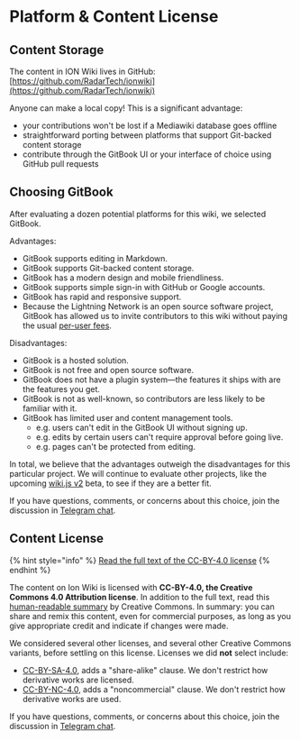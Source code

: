 # Platform & Content License

## Content Storage

The content in ION Wiki lives in GitHub: [https://github.com/RadarTech/ionwiki](https://github.com/RadarTech/ionwiki)

Anyone can make a local copy!  This is a significant advantage:

* your contributions won't be lost if a Mediawiki database goes offline
* straightforward porting between platforms that support Git-backed content storage
* contribute through the GitBook UI or your interface of choice using GitHub pull requests

## Choosing GitBook

After evaluating a dozen potential platforms for this wiki, we selected GitBook.

Advantages:

* GitBook supports editing in Markdown.
* GitBook supports Git-backed content storage.
* GitBook has a modern design and mobile friendliness.
* GitBook supports simple sign-in with GitHub or Google accounts.
* GitBook has rapid and responsive support.
* Because the Lightning Network is an open source software project, GitBook has allowed us to invite contributors to this wiki without paying the usual [per-user fees](https://www.gitbook.com/pricing).

Disadvantages:

* GitBook is a hosted solution.
* GitBook is not free and open source software.
* GitBook does not have a plugin system—the features it ships with are the features you get.
* GitBook is not as well-known, so contributors are less likely to be familiar with it.
* GitBook has limited user and content management tools.
  * e.g. users can't edit in the GitBook UI without signing up.
  * e.g. edits by certain users can't require approval before going live.
  * e.g. pages can't be protected from editing.

In total, we believe that the advantages outweigh the disadvantages for this particular project.  We will continue to evaluate other projects, like the upcoming [wiki.js v2](https://github.com/Requarks/wiki) beta, to see if they are a better fit.

If you have questions, comments, or concerns about this choice, join the discussion in [Telegram chat](https://t.me/radarion).

## Content License

{% hint style="info" %}
[Read the full text of the CC-BY-4.0 license](https://github.com/RadarTech/ionwiki/blob/master/LICENSE)
{% endhint %}

The content on Ion Wiki is licensed with **CC-BY-4.0, the Creative Commons 4.0 Attribution license**.  In addition to the full text, read this [human-readable summary](https://creativecommons.org/licenses/by/4.0/) by Creative Commons.  In summary: you can share and remix this content, even for commercial purposes, as long as you give appropriate credit and indicate if changes were made.

We considered several other licenses, and several other Creative Commons variants, before settling on this license.  Licenses we did **not** select include:

* [CC-BY-SA-4.0](https://creativecommons.org/licenses/by-sa/4.0/), adds a "share-alike" clause.  We don't restrict how derivative works are licensed.
* [CC-BY-NC-4.0](https://creativecommons.org/licenses/by-nc/4.0/), adds a "noncommercial" clause.  We don't restrict how derivative works are used.

If you have questions, comments, or concerns about this choice, join the discussion in [Telegram chat](https://t.me/radarion).

